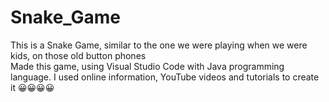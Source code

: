 # Snake_Game
This is a Snake Game, similar to the one we were playing when we were kids, on those old button phones  
Made this game, using Visual Studio Code with Java programming language.
I used online information, YouTube videos and tutorials to create it 
😀😀😀😀
